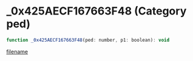 # _0x425AECF167663F48 (Category ped)

```js
function _0x425AECF167663F48(ped: number, p1: boolean): void
```

[filename](_0x425AECF167663F48_m.md ':include')